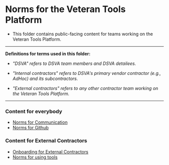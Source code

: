 # Norms for the Veteran Tools Platform

* This folder contains public-facing content for teams working on the Veteran Tools Platform.

<hr>

**Definitions for terms used in this folder:**

* *"DSVA" refers to DSVA team members and DSVA detailees.*

* *"Internal contractors" refers to DSVA's primary vendor contractor (e.g., AdHoc) and its subcontractors.*

* *"External contractors" refers to any other contractor team working on the Veteran Tools Platform.*

<hr>

### Content for everybody

* [Norms for Communication](norms-communication.md)
* [Norms for Github](Github)


### Content for External Contractors

* [Onboarding for External Contractors](../Onboarding-External-Contractors)
* [Norms for using tools](norms-tools.md)
